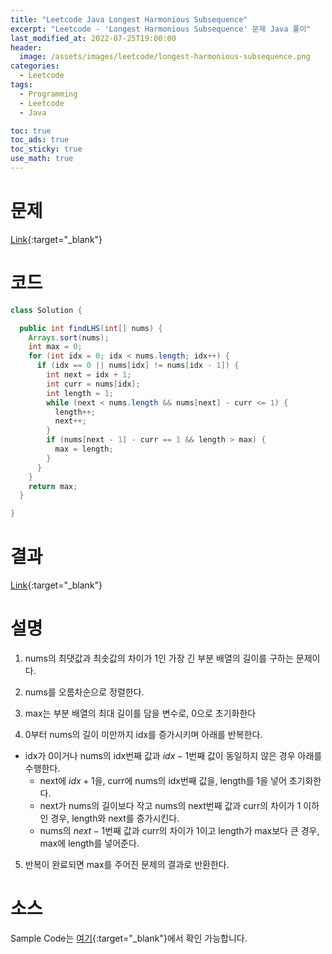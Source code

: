 ```yaml
---
title: "Leetcode Java Longest Harmonious Subsequence"
excerpt: "Leetcode - 'Longest Harmonious Subsequence' 문제 Java 풀이"
last_modified_at: 2022-07-25T19:00:00
header:
  image: /assets/images/leetcode/longest-harmonious-subsequence.png
categories:
  - Leetcode
tags:
  - Programming
  - Leetcode
  - Java

toc: true
toc_ads: true
toc_sticky: true
use_math: true
---
```

# 문제
[Link](https://leetcode.com/problems/longest-harmonious-subsequence/){:target="_blank"}

# 코드
```java
class Solution {

  public int findLHS(int[] nums) {
    Arrays.sort(nums);
    int max = 0;
    for (int idx = 0; idx < nums.length; idx++) {
      if (idx == 0 || nums[idx] != nums[idx - 1]) {
        int next = idx + 1;
        int curr = nums[idx];
        int length = 1;
        while (next < nums.length && nums[next] - curr <= 1) {
          length++;
          next++;
        }
        if (nums[next - 1] - curr == 1 && length > max) {
          max = length;
        }
      }
    }
    return max;
  }

}
```

# 결과
[Link](https://leetcode.com/submissions/detail/756191194/){:target="_blank"}

# 설명
1. nums의 최댓값과 최솟값의 차이가 1인 가장 긴 부분 배열의 길이를 구하는 문제이다.

2. nums를 오름차순으로 정렬한다.

3. max는 부분 배열의 최대 길이를 담을 변수로, 0으로 초기화한다

4. 0부터 nums의 길이 미만까지 idx를 증가시키며 아래를 반복한다.
- idx가 0이거나 nums의 idx번째 값과 $idx - 1$번째 값이 동일하지 않은 경우 아래를 수행한다.
  - next에 $idx + 1$을, curr에 nums의 idx번째 값을, length를 1을 넣어 초기화한다.
  - next가 nums의 길이보다 작고 nums의 next번째 값과 curr의 차이가 1 이하인 경우, length와 next를 증가시킨다.
  - nums의 $next - 1$번째 값과 curr의 차이가 1이고 length가 max보다 큰 경우, max에 length를 넣어준다.

5. 반복이 완료되면 max를 주어진 문제의 결과로 반환한다.

# 소스
Sample Code는 [여기](https://github.com/GracefulSoul/leetcode/blob/master/src/main/java/gracefulsoul/problems/LongestHarmoniousSubsequence.java){:target="_blank"}에서 확인 가능합니다.